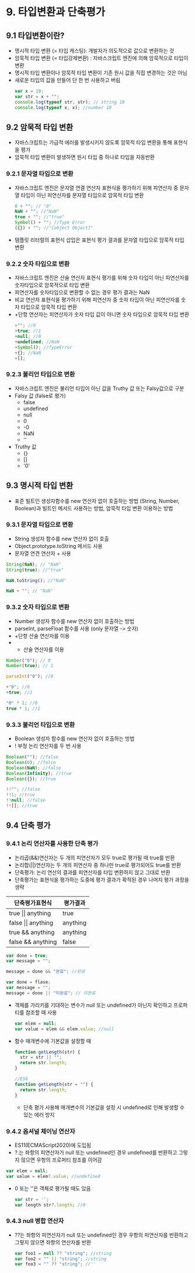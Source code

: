 # 9. 타입변환과 단축평가

## 9.1 타입변환이란?

- 명시적 타입 변환 (= 타입 캐스팅): 개발자가 의도적으로 값으로 변환하는 것
- 암묵적 타입 변환 (= 타입강제변환)
  : 자바스크립트 엔진에 의해 암묵적으로 타입이 변환
- 명시적 타입 변환이나 암묵적 타입 변환이 기존 원시 값을 직접 변경하는 것은 아님
- 새로운 타입의 값을 만들어 단 한 번 사용하고 버림
  ```javascript
  var x = 10;
  var str = x + "";
  console.log(typeof str, str); // string 10
  console.log(typeof x, x); //number 10
  ```

## 9.2 암묵적 타입 변환

- 자바스크립트는 가급적 에러를 발생시키지 않도록 암묵적 타입 변환을 통해 표현식을 평가
- 암묵적 타입 변환이 발생하면 원시 타입 중 하나로 타입을 자동반환

### 9.2.1 문자열 타입으로 변환

- 자바스크립트 엔진은 문자열 연결 연산자 표현식을 평가하기 위해 피연산자 중 문자열 타입이 아닌 피연산자를 문자열 타입으로 암묵적 타입 변환

  ```javascript
  0 + ""; // "0"
  NaN + ""; //"NaN"
  true + ""; //"true"
  Symbol() + ""; //Type Error
  ({}) + ""; //"[object Object]"
  ```

- 템플릿 리터럴의 표현식 삽입은 표현식 평가 결과를 문자열 타입으로 암묵적 타입 변환

### 9.2.2 숫자 타입으로 변환

- 자바스크립트 엔진은 산술 연산자 표현식 평가를 위해 숫자 타입이 아닌 피연산자를 숫자타입으로 암묵적으로 타입 변환
- 피연산자를 숫자타입으로 변환할 수 없는 경우 평가 결과는 NaN
- 비교 연산자 표현식을 평가하기 위해 피연산자 중 숫자 타입이 아닌 피연산자를 숫자 타입으로 암묵적 타입 변환
- +단항 연산자는 피연산자가 숫자 타입 값이 아니면 숫자 타입으로 암묵적 타입 변환
  ```javascript
  +""; //0
  +true; //1
  +null; //0
  +undefined; //NaN
  +Symbol(); //TypeError
  +{}; //NaN
  +[];
  ```

### 9.2.3 불리언 타입으로 변환

- 자바스크립트 엔진은 불리언 타입이 아닌 값을 Truthy 값 또는 Falsy값으로 구분
- Falsy 값 (false로 평가)
  - false
  - undefined
  - null
  - 0
  - -0
  - NaN
  - ''
- Truthy 값
  - {}
  - []
  - '0'

## 9.3 명시적 타입 변환

- 표준 빌트인 생성자함수를 new 연산자 없이 호출하는 방법 (String, Number, Boolean)과 빌트인 메서드 사용하는 방법, 암묵적 타입 변환 이용하는 방법

### 9.3.1 문자열 타입으로 변환

- String 생성자 함수를 new 연산자 없이 호출
- Object.prototype.toString 메서드 사용
- 문자열 연견 연산자 + 사용

```javascript
String(NaN); // "NaN"
String(true); //"true"

NaN.toString(); //"NaN"

NaN + ""; // "NaN"
```

### 9.3.2 숫자 타입으로 변환

- Number 생성자 함수를 new 연산자 없이 호출하는 방법
- parseInt, parseFloat 함수를 사용 (only 문자열 -> 숫자)
- +단항 산술 연산자를 이용
- - 산술 연산자를 이용

```javascript
Number("0"); // 0
Number(true); // 1

parseInt("0"); //0

+"0"; //0
+true; //1

"0" * 1; //0
true * 1; //1
```

### 9.3.3 불리언 타입으로 변환

- Boolean 생성자 함수를 new 연산자 없이 호출하는 방법
- ! 부정 논리 연산자를 두 번 사용

```javascript
Boolean(""); //false
Boolean(0); //false
Boolean(NaN); //false
Boolean(Infinity); //true
Boolean({}); //true

!!""; //false
!!1; //true
!!null; //false
!![]; //true
```

## 9.4 단축 평가

### 9.4.1 논리 연산자를 사용한 단축 평가

- 논리곱(&&)연산자는 두 개의 피연산자가 모두 true로 평가될 때 true를 반환
- 논리합(||)연산자는 두 개의 피연산자 중 하나만 true로 평가되어도 true를 반환
- 단축평가: 논리 연산의 결과를 피연산자를 타입 변환하지 않고 그대로 반환
- 단축평가는 표현식을 평가하는 도중에 평가 결과가 확적된 경우 나머지 평가 과정을 생략
<table>
<thead>
<tr><th>단축평가표현식</th><th>평가결과</th></tr>
</thead>
<tbody>
<tr><td>true || anything</td><td>true</td></tr>
<tr><td>false || anything</td><td>anything</td></tr>
<tr><td>true && anything</td><td>anything</td></tr>
<tr><td>false && anything</td><td>false</td></tr>
</tbody>
</table>

```javascript
var done = true;
var message = "";

message = done && "완료"; //완료
```

```javascript
var done = flase;
var message = "";
message = done || "미완료"; // 미완료
```

- 객체를 가리키를 기대하는 변수가 null 또는 undefined가 아닌지 확인하고 프로퍼티를 참조할 때 사용

  ```javascript
  var elem = null;
  var value = elem && elem.value; //null
  ```

- 함수 매개변수에 기본값을 설정할 때

  ```javascript
  function getLength(str) {
    str = str || "";
    return str.length;
  }

  //ES6
  function getLength(str = "") {
    return str.length;
  }
  ```

  - 단축 평가 사용해 매개변수의 기본값을 설정 시 undefined로 인해 발생할 수 있는 에러 방지

### 9.4.2 옵셔널 체이닝 연산자

- ES11(ECMAScript2020)에 도입됨
- ?.는 좌항의 피연산자가 null 또는 undefined인 경우 undefined를 반환하고 그렇지 않으면 우항의 프로퍼티 참조를 이어감

```javascript
var elem = null;
var value = elem?.value; //undefined
```

- 0 또는 ''은 객체로 평가될 때도 있음
  ```javascript
  var str = '';
  var length str?.length; //0
  ```

### 9.4.3 null 병합 연산자

- ??는 좌항의 피연산자가 null 또는 undefined인 경우 우항의 피연산자를 반환하고 그렇지 않으면 좌항의 연산자를 반환

  ```javascript
  var foo1 = null ?? "string"; //string
  var foo2 = "" || "string"; //string
  var foo3 = "" ?? "string"; //''
  ```
